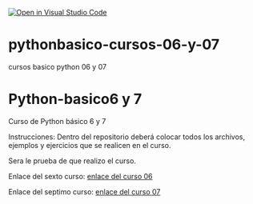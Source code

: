 [![Open in Visual Studio Code](https://classroom.github.com/assets/open-in-vscode-f059dc9a6f8d3a56e377f745f24479a46679e63a5d9fe6f495e02850cd0d8118.svg)](https://classroom.github.com/online_ide?assignment_repo_id=7455572&assignment_repo_type=AssignmentRepo)
# pythonbasico-cursos-06-y-07
cursos basico python 06 y 07
# Python-basico6 y 7
Curso de Python básico 6 y 7

Instrucciones:
Dentro del repositorio deberá colocar todos los archivos, ejemplos y ejercicios que se realicen en el curso.

Sera le prueba de que realizo el curso.

Enlace del sexto curso:
[enlace del curso 06](https://drive.google.com/drive/folders/1ZIUKp6K6XU194X05bi3QSs6zJO8YkQPj?usp=sharing)

Enlace del septimo curso:
[enlace del curso 07](https://drive.google.com/drive/folders/1r_iWpfZdk-twDtSltsCEm_j7mTlHRyAV?usp=sharing)

